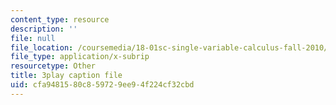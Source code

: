 ```yaml
---
content_type: resource
description: ''
file: null
file_location: /coursemedia/18-01sc-single-variable-calculus-fall-2010/cfa9481580c859729ee94f224cf32cbd_aeXp1zC6Hls.vtt
file_type: application/x-subrip
resourcetype: Other
title: 3play caption file
uid: cfa94815-80c8-5972-9ee9-4f224cf32cbd
---
```

